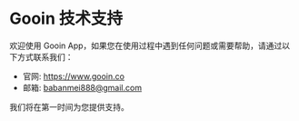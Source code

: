 # Gooin 技术支持

欢迎使用 Gooin App，如果您在使用过程中遇到任何问题或需要帮助，请通过以下方式联系我们：

- 官网: https://www.gooin.co  
- 邮箱: babanmei888@gmail.com  

我们将在第一时间为您提供支持。

